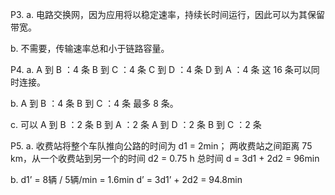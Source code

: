 P3.
a.
电路交换网，因为应用将以稳定速率，持续长时间运行，因此可以为其保留带宽。

b.
不需要，传输速率总和小于链路容量。

P4.
a.
A 到 B ：4 条
B 到 C ：4 条
C 到 D ：4 条
D 到 A ：4 条
这 16 条可以同时连接。

b.
A 到 B ：4 条
B 到 C ：4 条
最多 8 条。

c.
可以
A 到 B ：2 条
B 到 A ：2 条
A 到 D ：2 条
B 到 C ：2 条

P5.
a.
收费站将整个车队推向公路的时间为 d1 = 2min；
两收费站之间距离 75 km，从一个收费站到另一个的时间 d2 = 0.75 h
总时间 d = 3d1 + 2d2 = 96min

b.
d1’ = 8辆 / 5辆/min = 1.6min
d’ = 3d1’ + 2d2 = 94.8min